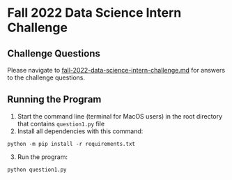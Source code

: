 # Fall 2022 Data Science Intern Challenge

## Challenge Questions

Please navigate to [fall-2022-data-science-intern-challenge.md](/fall-2022-data-science-intern-challenge.md) for answers to the challenge questions.

## Running the Program
1. Start the command line (terminal for MacOS users) in the root directory that contains `question1.py` file
2. Install all dependencies with this command: 

`python -m pip install -r requirements.txt`

3. Run the program:

`python question1.py`